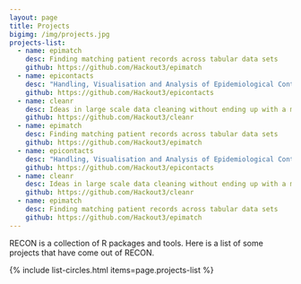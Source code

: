 ```yaml
---
layout: page
title: Projects
bigimg: /img/projects.jpg
projects-list:
  - name: epimatch
    desc: Finding matching patient records across tabular data sets
    github: https://github.com/Hackout3/epimatch
  - name: epicontacts
    desc: "Handling, Visualisation and Analysis of Epidemiological Contacts"
    github: https://github.com/Hackout3/epicontacts
  - name: cleanr
    desc: Ideas in large scale data cleaning without ending up with a massive pile of messy cleaning code
    github: https://github.com/Hackout3/cleanr
  - name: epimatch
    desc: Finding matching patient records across tabular data sets
    github: https://github.com/Hackout3/epimatch
  - name: epicontacts
    desc: "Handling, Visualisation and Analysis of Epidemiological Contacts"
    github: https://github.com/Hackout3/epicontacts
  - name: cleanr
    desc: Ideas in large scale data cleaning without ending up with a massive pile of messy cleaning code
    github: https://github.com/Hackout3/cleanr
  - name: epimatch
    desc: Finding matching patient records across tabular data sets
    github: https://github.com/Hackout3/epimatch
---
```


RECON is a collection of R packages and tools.  Here is a list of some projects that have come out of RECON.

{% include list-circles.html items=page.projects-list %}